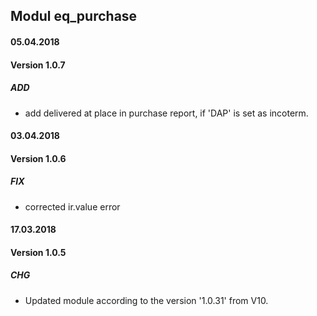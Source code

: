 ## Modul eq_purchase

#### 05.04.2018
#### Version 1.0.7
##### ADD
- add delivered at place in purchase report, if 'DAP' is set as incoterm.

#### 03.04.2018
#### Version 1.0.6
##### FIX
- corrected ir.value error

#### 17.03.2018
#### Version 1.0.5
##### CHG
- Updated module according to the version '1.0.31' from V10.

